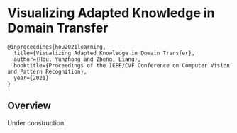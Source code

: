 # Visualizing Adapted Knowledge in Domain Transfer

```
@inproceedings{hou2021learning,
  title={Visualizing Adapted Knowledge in Domain Transfer},
  author={Hou, Yunzhong and Zheng, Liang},
  booktitle={Proceedings of the IEEE/CVF Conference on Computer Vision and Pattern Recognition},
  year={2021}
}
```


## Overview
Under construction.
 

